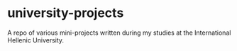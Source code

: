 # university-projects
A repo of various mini-projects written during my studies at the International Hellenic University.
